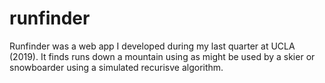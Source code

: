 # runfinder
Runfinder was a web app I developed during my last quarter at UCLA (2019). It finds runs down a mountain using as might be used by a skier or snowboarder using a simulated recurisve algorithm.
